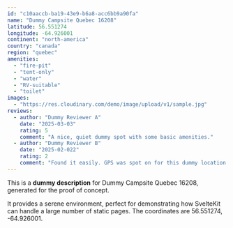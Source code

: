 ```yaml
---
id: "c10aaccb-ba19-43e9-b6a8-acc6bb9a90fa"
name: "Dummy Campsite Quebec 16208"
latitude: 56.551274
longitude: -64.926001
continent: "north-america"
country: "canada"
region: "quebec"
amenities:
  - "fire-pit"
  - "tent-only"
  - "water"
  - "RV-suitable"
  - "toilet"
images:
  - "https://res.cloudinary.com/demo/image/upload/v1/sample.jpg"
reviews:
  - author: "Dummy Reviewer A"
    date: "2025-03-03"
    rating: 5
    comment: "A nice, quiet dummy spot with some basic amenities."
  - author: "Dummy Reviewer B"
    date: "2025-02-022"
    rating: 2
    comment: "Found it easily. GPS was spot on for this dummy location."
---
```


This is a **dummy description** for Dummy Campsite Quebec 16208, generated for the proof of concept.

It provides a serene environment, perfect for demonstrating how SvelteKit can handle a large number of static pages. The coordinates are 56.551274, -64.926001.

